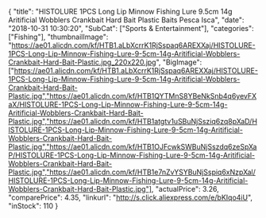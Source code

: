 {
	"title": "HISTOLURE  1PCS  Long Lip Minnow Fishing Lure  9.5cm 14g Aritificial Wobblers Crankbait Hard Bait Plastic Baits Pesca Isca",
	"date": "2018-10-31 10:30:20",
	"SubCat": ["Sports & Entertainment"],
	"categories": ["Fishing"],
	"thumbnailImage": "https://ae01.alicdn.com/kf/HTB1.aLbXcrrK1RjSspaq6AREXXaj/HISTOLURE-1PCS-Long-Lip-Minnow-Fishing-Lure-9-5cm-14g-Aritificial-Wobblers-Crankbait-Hard-Bait-Plastic.jpg_220x220.jpg",
	"BigImage": ["https://ae01.alicdn.com/kf/HTB1.aLbXcrrK1RjSspaq6AREXXaj/HISTOLURE-1PCS-Long-Lip-Minnow-Fishing-Lure-9-5cm-14g-Aritificial-Wobblers-Crankbait-Hard-Bait-Plastic.jpg","https://ae01.alicdn.com/kf/HTB1QYTMnS8YBeNkSnb4q6yevFXaX/HISTOLURE-1PCS-Long-Lip-Minnow-Fishing-Lure-9-5cm-14g-Aritificial-Wobblers-Crankbait-Hard-Bait-Plastic.jpg","https://ae01.alicdn.com/kf/HTB1atgtv1uSBuNjSsziq6zq8pXaD/HISTOLURE-1PCS-Long-Lip-Minnow-Fishing-Lure-9-5cm-14g-Aritificial-Wobblers-Crankbait-Hard-Bait-Plastic.jpg","https://ae01.alicdn.com/kf/HTB1OJFcwkSWBuNjSszdq6zeSpXaP/HISTOLURE-1PCS-Long-Lip-Minnow-Fishing-Lure-9-5cm-14g-Aritificial-Wobblers-Crankbait-Hard-Bait-Plastic.jpg","https://ae01.alicdn.com/kf/HTB1e7nZvYSYBuNjSspiq6xNzpXal/HISTOLURE-1PCS-Long-Lip-Minnow-Fishing-Lure-9-5cm-14g-Aritificial-Wobblers-Crankbait-Hard-Bait-Plastic.jpg"],
	"actualPrice": 3.26,
	"comparePrice": 4.35,
	"linkurl": "http://s.click.aliexpress.com/e/bKIqo4iU",
	"inStock": 110
}
